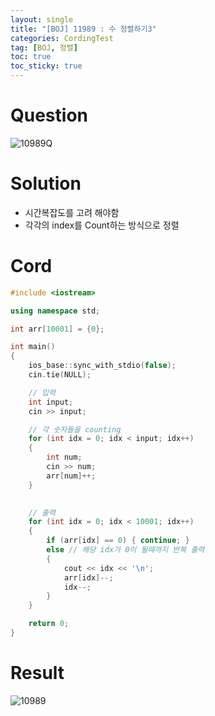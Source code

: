 ```yaml
---
layout: single
title: "[BOJ] 11989 : 수 정렬하기3"
categories: CordingTest
tag: [BOJ, 정렬]
toc: true
toc_sticky: true
---
```


# Question
![10989Q](https://user-images.githubusercontent.com/97664446/169075665-34a4ff27-58df-4dc4-adf1-9e61b9334504.PNG)

# Solution
- 시간복잡도를 고려 해야함
- 각각의 index를 Count하는 방식으로 정렬

# Cord
```c++
#include <iostream>

using namespace std;

int arr[10001] = {0};

int main()
{
	ios_base::sync_with_stdio(false);
	cin.tie(NULL);

	// 입력
	int input;
	cin >> input;

	// 각 숫자들을 counting
	for (int idx = 0; idx < input; idx++)
	{
		int num;
		cin >> num;
		arr[num]++;
	}

	
	// 출력
	for (int idx = 0; idx < 10001; idx++)
	{
		if (arr[idx] == 0) { continue; }
		else // 해당 idx가 0이 될때까지 반복 출력
		{
			cout << idx << '\n';
			arr[idx]--;
			idx--;
		}
	}

	return 0;
}
```

# Result
![10989](https://user-images.githubusercontent.com/97664446/169075656-5ec454fe-2729-4e28-aaa3-76d891b9f606.PNG)
